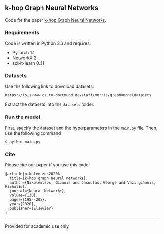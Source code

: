 ## k-hop Graph Neural Networks
Code for the paper [k-hop Graph Neural Networks](https://www.sciencedirect.com/science/article/abs/pii/S0893608020302495?dgcid=rss_sd_all).

### Requirements
Code is written in Python 3.6 and requires:
* PyTorch 1.1
* NetworkX 2
* scikit-learn 0.21

### Datasets
Use the following link to download datasets: 
```
https://ls11-www.cs.tu-dortmund.de/staff/morris/graphkerneldatasets
```
Extract the datasets into the `datasets` folder.

### Run the model
First, specify the dataset and the hyperparameters in the `main.py` file. Then, use the following command:

```
$ python main.py
```

### Cite
Please cite our paper if you use this code:
```
@article{nikolentzos2020k,
  title={k-hop graph neural networks},
  author={Nikolentzos, Giannis and Dasoulas, George and Vazirgiannis, Michalis},
  journal={Neural Networks},
  volume={130},
  pages={195--205},
  year={2020},
  publisher={Elsevier}
}
```

-----------

Provided for academic use only
